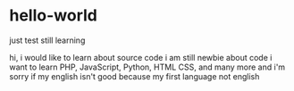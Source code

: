 # hello-world
just test still learning

hi, i would like to learn about source code
i am still newbie about code
i want to learn PHP, JavaScript, Python, HTML CSS, and many more
and i'm sorry if my english isn't good because my first language not english
